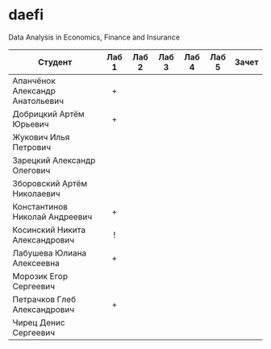 # daefi
Data Analysis in Economics, Finance and Insurance


| Студент                         | Лаб 1 | Лаб 2 | Лаб 3 | Лаб 4 | Лаб 5 | Зачет |
| ------------------------------- | :---: | :---: | :---: | :---: | :---: | :---: |
| Апанчёнок Александр Анатольевич |   +   |       |       |       |       |       |
| Добрицкий Артём Юрьевич         |   +   |       |       |       |       |       |
| Жукович Илья Петрович           |       |       |       |       |       |       |
| Зарецкий Александр Олегович     |       |       |       |       |       |       |
| Зборовский Артём Николаевич     |       |       |       |       |       |       |
| Константинов Николай Андреевич  |   +   |       |       |       |       |       |
| Косинский Никита Александрович  |   !   |       |       |       |       |       |
| Лабушева Юлиана Алексеевна      |   +   |       |       |       |       |       |
| Морозик Егор Сергеевич          |       |       |       |       |       |       |
| Петрачков Глеб Александрович    |   +   |       |       |       |       |       |
| Чирец Денис Сергеевич           |       |       |       |       |       |       |
